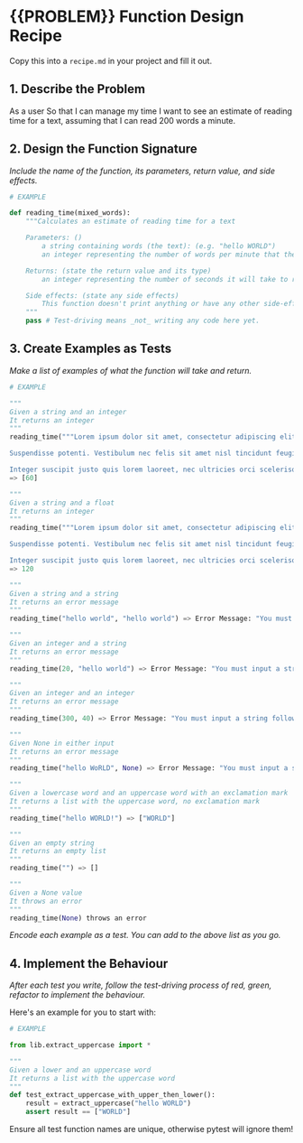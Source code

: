 # {{PROBLEM}} Function Design Recipe

Copy this into a `recipe.md` in your project and fill it out.

## 1. Describe the Problem

As a user
So that I can manage my time
I want to see an estimate of reading time for a text, assuming that I can read 200 words a minute.

## 2. Design the Function Signature


_Include the name of the function, its parameters, return value, and side effects._

```python
# EXAMPLE

def reading_time(mixed_words):
    """Calculates an estimate of reading time for a text

    Parameters: ()
        a string containing words (the text): (e.g. "hello WORLD")
        an integer representing the number of words per minute that the user can read

    Returns: (state the return value and its type)
        an integer representing the number of seconds it will take to read a text

    Side effects: (state any side effects)
        This function doesn't print anything or have any other side-effects
    """
    pass # Test-driving means _not_ writing any code here yet.
```

## 3. Create Examples as Tests

_Make a list of examples of what the function will take and return._

```python
# EXAMPLE

"""
Given a string and an integer
It returns an integer
"""
reading_time("""Lorem ipsum dolor sit amet, consectetur adipiscing elit. Phasellus scelerisque nisi nec ligula cursus, nec luctus libero ultricies. Nulla ac orci nisi. Duis tincidunt eros vel metus congue, vel vehicula mauris lobortis. Praesent vel odio id orci posuere sollicitudin. Nulla facilisi. Pellentesque habitant morbi tristique senectus et netus et malesuada fames ac turpis egestas. Aenean condimentum lorem vitae bibendum efficitur. Cras venenatis lectus ut lacus malesuada, at ultricies augue gravida.

Suspendisse potenti. Vestibulum nec felis sit amet nisl tincidunt feugiat a vitae libero. Ut porttitor suscipit turpis, sed vulputate ipsum pulvinar sit amet. Curabitur in gravida libero, in congue sapien. Maecenas scelerisque urna orci, ut aliquet turpis dignissim ac. Mauris tempus, tortor at accumsan ullamcorper, turpis lorem finibus dolor, vel aliquam orci nulla ac nisl. Nunc sit amet magna gravida, dapibus ante sit amet, bibendum augue.

Integer suscipit justo quis lorem laoreet, nec ultricies orci scelerisque. Donec luctus vehicula metus, sit amet maximus ligula facilisis et. Fusce blandit mi vel enim vulputate, ac dapibus mi fermentum. Pellentesque tincidunt enim non nibh luctus, nec gravida nunc fermentum. Nam volutpat euismod sapien, non rutrum ante malesuada id.""", 200) 
=> [60]

"""
Given a string and a float
It returns an integer
"""
reading_time("""Lorem ipsum dolor sit amet, consectetur adipiscing elit. Phasellus scelerisque nisi nec ligula cursus, nec luctus libero ultricies. Nulla ac orci nisi. Duis tincidunt eros vel metus congue, vel vehicula mauris lobortis. Praesent vel odio id orci posuere sollicitudin. Nulla facilisi. Pellentesque habitant morbi tristique senectus et netus et malesuada fames ac turpis egestas. Aenean condimentum lorem vitae bibendum efficitur. Cras venenatis lectus ut lacus malesuada, at ultricies augue gravida.

Suspendisse potenti. Vestibulum nec felis sit amet nisl tincidunt feugiat a vitae libero. Ut porttitor suscipit turpis, sed vulputate ipsum pulvinar sit amet. Curabitur in gravida libero, in congue sapien. Maecenas scelerisque urna orci, ut aliquet turpis dignissim ac. Mauris tempus, tortor at accumsan ullamcorper, turpis lorem finibus dolor, vel aliquam orci nulla ac nisl. Nunc sit amet magna gravida, dapibus ante sit amet, bibendum augue.

Integer suscipit justo quis lorem laoreet, nec ultricies orci scelerisque. Donec luctus vehicula metus, sit amet maximus ligula facilisis et. Fusce blandit mi vel enim vulputate, ac dapibus mi fermentum. Pellentesque tincidunt enim non nibh luctus, nec gravida nunc fermentum. Nam volutpat euismod sapien, non rutrum ante malesuada id.""", 99.5) 
=> 120

"""
Given a string and a string
It returns an error message
"""
reading_time("hello world", "hello world") => Error Message: "You must input a string followed by an integer"

"""
Given an integer and a string
It returns an error message
"""
reading_time(20, "hello world") => Error Message: "You must input a string followed by an integer"

"""
Given an integer and an integer
It returns an error message
"""
reading_time(300, 40) => Error Message: "You must input a string followed by an integer"

"""
Given None in either input
It returns an error message
"""
reading_time("hello WoRLD", None) => Error Message: "You must input a string followed by an integer"

"""
Given a lowercase word and an uppercase word with an exclamation mark
It returns a list with the uppercase word, no exclamation mark
"""
reading_time("hello WORLD!") => ["WORLD"]

"""
Given an empty string
It returns an empty list
"""
reading_time("") => []

"""
Given a None value
It throws an error
"""
reading_time(None) throws an error
```

_Encode each example as a test. You can add to the above list as you go._

## 4. Implement the Behaviour

_After each test you write, follow the test-driving process of red, green, refactor to implement the behaviour._

Here's an example for you to start with:

```python
# EXAMPLE

from lib.extract_uppercase import *

"""
Given a lower and an uppercase word
It returns a list with the uppercase word
"""
def test_extract_uppercase_with_upper_then_lower():
    result = extract_uppercase("hello WORLD")
    assert result == ["WORLD"]
```

Ensure all test function names are unique, otherwise pytest will ignore them!
